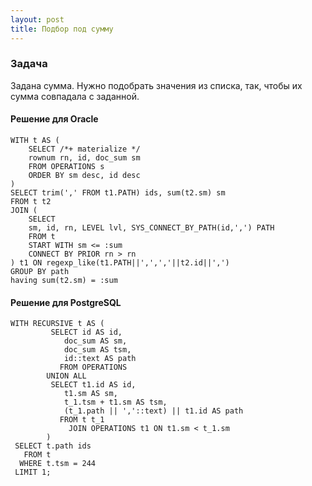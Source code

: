 ```yaml
---
layout: post
title: Подбор под сумму
---
```


### Задача

Задана сумма. Нужно подобрать значения из списка, так, чтобы их сумма совпадала с заданной.

#### Решение для Oracle

	WITH t AS (
		SELECT /*+ materialize */
		rownum rn, id, doc_sum sm
		FROM OPERATIONS s 
		ORDER BY sm desc, id desc
	)
	SELECT trim(',' FROM t1.PATH) ids, sum(t2.sm) sm
	FROM t t2
	JOIN ( 
		SELECT 
		sm, id, rn, LEVEL lvl, SYS_CONNECT_BY_PATH(id,',') PATH
		FROM t
		START WITH sm <= :sum
		CONNECT BY PRIOR rn > rn
	) t1 ON regexp_like(t1.PATH||',',','||t2.id||',')
	GROUP BY path
	having sum(t2.sm) = :sum

#### Решение для PostgreSQL

	﻿WITH RECURSIVE t AS (
	         SELECT id AS id,
	            doc_sum AS sm,
	            doc_sum AS tsm,
	            id::text AS path
	           FROM OPERATIONS
	        UNION ALL
	         SELECT t1.id AS id,
	            t1.sm AS sm,
	            t_1.tsm + t1.sm AS tsm,
	            (t_1.path || ','::text) || t1.id AS path
	           FROM t t_1
	             JOIN OPERATIONS t1 ON t1.sm < t_1.sm 
	        )
	 SELECT t.path ids
	   FROM t
	  WHERE t.tsm = 244
	 LIMIT 1;
